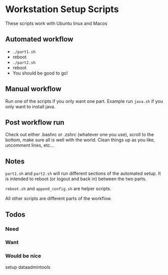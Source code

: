 # Workstation Setup Scripts

These scripts work with Ubuntu linux and Macos

## Automated workflow

- `./part1.sh`
- reboot
- `./part2.sh`
- reboot 
- You should be good to go!

## Manual workflow

Run one of the scripts if you only want one part. Example run `java.sh` if you only want to install java.

## Post workflow run

Check out either .bashrc or .zshrc (whatever one you use), scroll to the bottom, make sure all is well with the world.
Clean things up as you like, uncomment lines, etc...

## Notes

`part1.sh` and `part2.sh` will run different sections of the automated setup. 
It is intended to reboot (or logout and back in) between the two parts.

`reboot.sh` and `append_config.sh` are helper scripts.

All other scripts are different parts of the workflow.

## Todos

### Need

### Want


### Would be nice

setup dataadmintools
